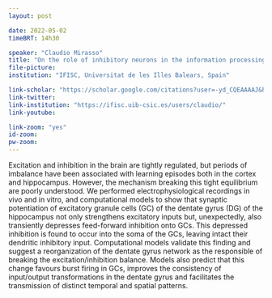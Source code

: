 ```yaml
---
layout: post

date: 2022-05-02
timeBRT: 14h30

speaker: "Claudio Mirasso"
title: "On the role of inhibitory neurons in the information processing capacity of the dentate gyrus of the hippocampus"
file-picture: 
institution: "IFISC, Universitat de les Illes Balears, Spain"

link-scholar: "https://scholar.google.com/citations?user=-yd_CQEAAAAJ&hl=en"
link-twitter: 
link-institution: "https://ifisc.uib-csic.es/users/claudio/"
link-youtube:

link-zoom: "yes"
id-zoom: 
pw-zoom: 
---
```


Excitation and inhibition in the brain are tightly regulated, but periods of imbalance have been associated with learning episodes both in the cortex and hippocampus. However, the mechanism breaking this tight equilibrium are poorly understood. We performed electrophysiological recordings in vivo and in vitro, and computational models to show that synaptic potentiation of excitatory granule cells (GC) of the dentate gyrus (DG) of the hippocampus not only strengthens excitatory inputs but, unexpectedly, also transiently depresses feed-forward inhibition onto GCs. This depressed inhibition is found to occur into the soma of the GCs, leaving intact their dendritic inhibitory input. Computational models validate this finding and suggest a reorganization of the dentate gyrus network as the responsible of breaking the excitation/inhibition balance. Models also predict that this change favours burst firing in GCs, improves the consistency of input/output transformations in the dentate gyrus and facilitates the transmission of distinct temporal and spatial patterns.